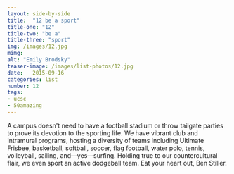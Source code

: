 ```yaml
---
layout: side-by-side
title:  "12 be a sport"
title-one: "12"
title-two: "be a"
title-three: "sport"
img: /images/12.jpg
mimg: 
alt: "Emily Brodsky"
teaser-image: /images/list-photos/12.jpg
date:   2015-09-16
categories: list
number: 12
tags:
- ucsc
- 50amazing
---
```

A campus doesn't need to have a football stadium 
or throw tailgate parties to prove its devotion to the sporting life. We have vibrant club and intramural programs, hosting a diversity of teams including Ultimate Frisbee, basketball, softball, soccer, 
flag football, water polo, tennis, volleyball, sailing, and—yes—surfing. Holding true to our countercultural flair, we even sport an active dodgeball team. Eat your heart out, Ben Stiller. 
